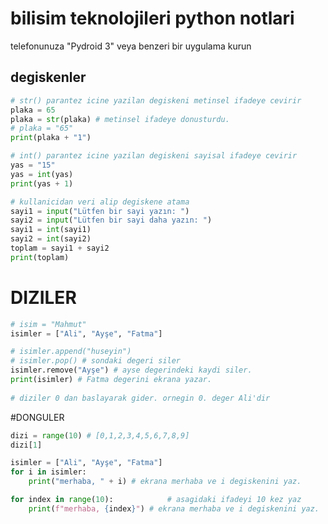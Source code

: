 # bilisim teknolojileri python notlari 

telefonunuza "Pydroid 3" veya benzeri bir uygulama kurun

## degiskenler
```python
# str() parantez icine yazilan degiskeni metinsel ifadeye cevirir
plaka = 65
plaka = str(plaka) # metinsel ifadeye donusturdu.
# plaka = "65"
print(plaka + "1")
```

```python
# int() parantez icine yazilan degiskeni sayisal ifadeye cevirir
yas = "15"
yas = int(yas)
print(yas + 1)
```

```python
# kullanicidan veri alip degiskene atama
sayi1 = input("Lütfen bir sayi yazın: ")
sayi2 = input("Lütfen bir sayi daha yazın: ")
sayi1 = int(sayi1)
sayi2 = int(sayi2)
toplam = sayi1 + sayi2
print(toplam)
```


# DIZILER
```python
# isim = "Mahmut"
isimler = ["Ali", "Ayşe", "Fatma"]

# isimler.append("huseyin")
# isimler.pop() # sondaki degeri siler
isimler.remove("Ayşe") # ayse degerindeki kaydi siler.
print(isimler) # Fatma degerini ekrana yazar.
 
# diziler 0 dan baslayarak gider. ornegin 0. deger Ali'dir
```

#DONGULER

```python
dizi = range(10) # [0,1,2,3,4,5,6,7,8,9]
dizi[1]
```

```python
isimler = ["Ali", "Ayşe", "Fatma"]
for i in isimler:
    print("merhaba, " + i) # ekrana merhaba ve i degiskenini yaz.
```

```python
for index in range(10):            # asagidaki ifadeyi 10 kez yaz
    print(f"merhaba, {index}") # ekrana merhaba ve i degiskenini yaz.
```



